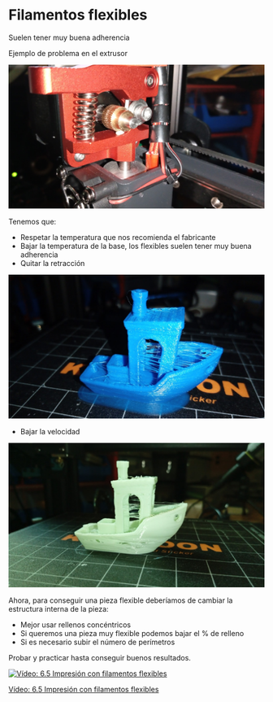 # Filamentos flexibles

Suelen tener muy buena adherencia

Ejemplo de problema en el extrusor

![](./images/ProblemaFlexible.jpg)

Tenemos que:

* Respetar la temperatura que nos recomienda el fabricante
* Bajar la temperatura de la base, los flexibles suelen tener muy buena adherencia 
* Quitar la retracción

![](./images/3dBenchy_hilos.jpg)

* Bajar la velocidad

![](./images/3dbenchy_flexible_velocidad.jpg)

Ahora, para conseguir una pieza flexible deberíamos de cambiar la estructura interna de la pieza:

* Mejor usar rellenos concéntricos
* Si queremos una pieza muy flexible podemos bajar el % de relleno
* Si es necesario subir el número de perímetros

Probar y practicar hasta conseguir buenos resultados.

[![Vídeo: 6.5 Impresión con filamentos flexibles](https://img.youtube.com/vi/V4N1xJfMPGQ/0.jpg)](https://drive.google.com/file/d/1Ykfg0oj2AGIQlMxDbTwp5gqTsEDiSCaz/view?usp=sharing)

[Vídeo: 6.5 Impresión con filamentos flexibles](https://drive.google.com/file/d/1Ykfg0oj2AGIQlMxDbTwp5gqTsEDiSCaz/view?usp=sharing)



